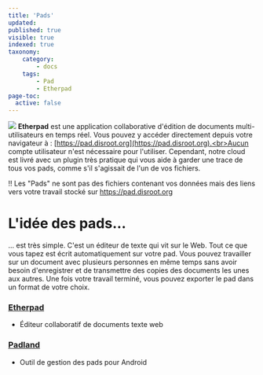 ```yaml
---
title: 'Pads'
updated:
published: true
visible: true
indexed: true
taxonomy:
    category:
        - docs
    tags:
        - Pad
        - Etherpad
page-toc:
  active: false
---
```


![](/home/icons/etherpad.png)
**Etherpad** est une application collaborative d'édition de documents multi-utilisateurs en temps réel. Vous pouvez y accéder directement depuis votre navigateur à : [https://pad.disroot.org](https://pad.disroot.org).<br>Aucun compte utilisateur n'est nécessaire pour l'utiliser. Cependant, notre cloud est livré avec un plugin très pratique qui vous aide à garder une trace de tous vos pads, comme s'il s'agissait de l'un de vos fichiers.

!! Les "Pads" ne sont pas des fichiers contenant vos données mais des liens vers votre travail stocké sur https://pad.disroot.org

# L'idée des pads...
... est très simple. C'est un éditeur de texte qui vit sur le Web. Tout ce que vous tapez est écrit automatiquement sur votre pad. Vous pouvez travailler sur un document avec plusieurs personnes en même temps sans avoir besoin d'enregistrer et de transmettre des copies des documents les unes aux autres. Une fois votre travail terminé, vous pouvez exporter le pad dans un format de votre choix.

### [Etherpad](etherpad)
- Éditeur collaboratif de documents texte web

### [Padland](padland)
- Outil de gestion des pads pour Android
